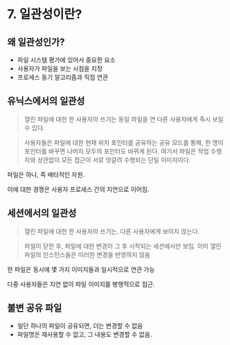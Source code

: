 # 7. 일관성이란?

## 왜 일관성인가?

- 파일 시스템 평가에 있어서 중요한 요소
- 사용자가 파일을 보는 시점을 지정
- 프로세스 동기 알고리즘과 직접 연관

## 유닉스에서의 일관성

> 열린 파일에 대한 한 사용자의 쓰기는 동일 파일을 연 다른 사용자에게 즉시 보일 수 있다.
> 

> 사용자들은 파일에 대한 현재 위치 포인터를 공유하는 공유 모드를 통해, 한 명이 포인터를 바꾸면 나머지 모두의 포인터도 바뀌게 된다. 여기서 파일은 작업 수행자와 상관없이 모든 접근이 서로 엇갈려 수행되는 단일 이미지이다.
> 

파일은 하나, 즉 배타적인 자원.

이에 대한 경쟁은 사용자 프로세스 간의 지연으로 이어짐.

## 세션에서의 일관성

> 열린 파일에 대한 한 사용자의 쓰기는, 다른 사용자에게 보이지 않는다.
> 

> 파일이 닫힌 후, 파일에 대한 변경이 그 후 시작되는 세션에서만 보임. 
이미 열린 파일의 인스턴스들은 이러한 변경을 반영하지 않음
> 

한 파일은 동시에 몇 가지 이미지들과 일시적으로 연관 가능

다중 사용자들은 지연 없이 파일 이미지를 병행적으로 접근.

## 불변 공유 파일

- 일단 하나의 파일이 공유되면, 더는 변경할 수 없음
- 파일명은 재사용할 수 없고, 그 내용도 변경할 수 없음.